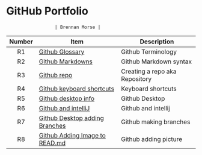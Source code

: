 #    GitHub Portfolio

                      | Brennan Morse | 



| Number | Item | Description |
| :----: | ------ | ----------- |
| R1| [Github Glossary](https://docs.github.com/en/get-started/quickstart/github-glossary)   |Github Terminology|
| R2| [Github Markdowns](https://docs.github.com/en/get-started/writing-on-github/getting-started-with-writing-and-formatting-on-github/basic-writing-and-formatting-syntax)   |Github Markdown syntax|
| R3| [Github repo](https://docs.github.com/en/get-started/quickstart/create-a-repo)   |Creating a repo aka Repository|
| R4| [Github keyboard shortcuts](https://docs.github.com/en/desktop/installing-and-configuring-github-desktop/overview/keyboard-shortcuts) |Keyboard shortcuts|
| R5| [Github desktop info](https://docs.github.com/en/desktop/installing-and-configuring-github-desktop/overview/getting-started-with-github-desktop) |Github Desktop|
| R6| [Github and intelliJ](https://www.jetbrains.com/help/idea/github.html#register-account) |Github and intellij|
| R7| [Github Desktop adding Branches](https://www.softwaretestinghelp.com/github-desktop-tutorial/) |Github making branches|
| R8| [Github Adding Image to READ.md](https://www.geeksforgeeks.org/how-to-add-images-on-readme-md-file-in-a-github-repository-from-the-local-system/) |Github adding picture|
